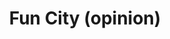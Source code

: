 ---
pid: ch405
title: Fun City (opinion)
location_transcription: 
coordinates: "[-75.164455185865, 39.952549790569]"
zipcode: 
gen_neighborhood: 
neighborhood: 
outside_phl: 
age: 
age_range: 
instagram: 
image_file_name: ch_405.jpg
proposal_transcription: |-
  '- highlight of ppl lots of ppl/activities)
  - public transit
  - opportunities
  - encourages continual growth in all those things
topic: 
topic_summary: 
type: 
keywords_other: 
credit: 
image_labels: 
twitter: 
facebook: 
permalink: "/monuments/ch405/"
layout: item-page
---